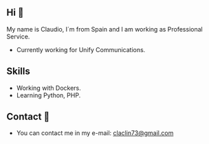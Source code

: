 ## Hi :wave:
My name is Claudio, I´m from Spain and I am working as Professional Service.

* Currently working for Unify Communications.

## Skills
* Working with Dockers.
* Learning Python, PHP.

## Contact :e-mail:
* You can contact me in my e-mail: claclin73@gmail.com

